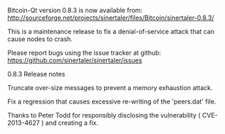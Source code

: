 Bitcoin-Qt version 0.8.3 is now available from:
  http://sourceforge.net/projects/sinertaler/files/Bitcoin/sinertaler-0.8.3/

This is a maintenance release to fix a denial-of-service attack that
can cause nodes to crash.

Please report bugs using the issue tracker at github:
  https://github.com/sinertaler/sinertaler/issues

0.8.3 Release notes

Truncate over-size messages to prevent a memory exhaustion attack.

Fix a regression that causes excessive re-writing of the 'peers.dat' file.


Thanks to Peter Todd for responsibly disclosing the vulnerability
( CVE-2013-4627 ) and creating a fix.
